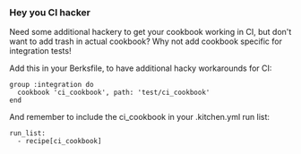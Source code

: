 ### Hey you CI hacker
Need some additional hackery to get your cookbook working in CI,
but don't want to add trash in actual cookbook?
Why not add cookbook specific for integration tests!


Add this in your Berksfile, to have additional hacky workarounds for CI:
```
group :integration do
  cookbook 'ci_cookbook', path: 'test/ci_cookbook'
end
```
And remember to include the ci_cookbook in your .kitchen.yml run list:
```
run_list:
  - recipe[ci_cookbook]
```